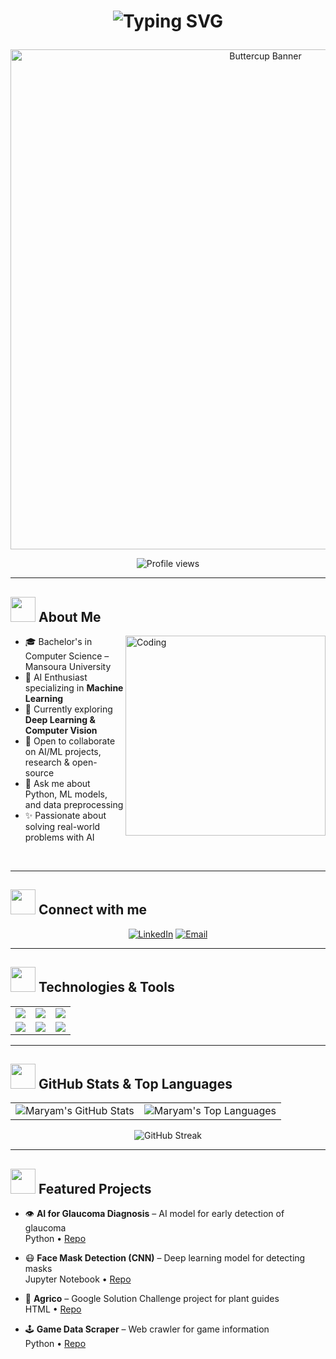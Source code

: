# <p align="center"><img src="https://readme-typing-svg.herokuapp.com?font=Arial&size=28&duration=3000&pause=1000&color=FFD700&center=true&vCenter=true&width=600&lines=Hi+there%2C+I'm+Maryam+Alaa!+%F0%9F%91%8B;AI+Enthusiast+%F0%9F%A4%96;Machine+Learning+Specialist+%F0%9F%94%97;Problem+Solver+%F0%9F%92%AB" alt="Typing SVG" /></p>

<p align="center">
  <img src="https://media1.giphy.com/media/v1.Y2lkPTc5MGI3NjExcnFnMHlzMzIzeDdqd3RpeGp4ZHpmcmY1ZnVxdTQ3bGNxYXJwN3FtbyZlcD12MV9pbnRlcm5hbF9naWZfYnlfaWQmY3Q9Zw/xUPGGks9UEQ5Mi3mXm/giphy.gif" alt="Buttercup Banner" width="800"/>
</p>

<div align="center">


![Profile views](https://komarev.com/ghpvc/?username=MARYAM-ALAA&style=flat&label=Views&color=FFD700)

</div>

---

## <img src="https://media.giphy.com/media/WUlplcMpOCEmTGBtBW/giphy.gif" width="40"> About Me

<img align="right" alt="Coding" width="320" src="https://media.giphy.com/media/L1R1tvI9svkIWwpVYr/giphy.gif">

- 🎓 Bachelor's in Computer Science – Mansoura University  
- 🤖 AI Enthusiast specializing in **Machine Learning**  
- 🌱 Currently exploring **Deep Learning & Computer Vision**  
- 👯 Open to collaborate on AI/ML projects, research & open-source  
- 💬 Ask me about Python, ML models, and data preprocessing  
- ✨ Passionate about solving real-world problems with AI  

<br clear="both"/>

---

## <img src="https://media.giphy.com/media/LnQjpWaON8nhr21vNW/giphy.gif" width="40"> Connect with me

<div align="center">

[![LinkedIn](https://img.shields.io/badge/LinkedIn-FFD700?style=for-the-badge&logo=linkedin&logoColor=black)](https://www.linkedin.com/in/maryam-alaa204/)
[![Email](https://img.shields.io/badge/Email-FFD700?style=for-the-badge&logo=gmail&logoColor=black)](mailto:maryamahmedb17@gmail.com)

</div>



---

## <img src="https://media.giphy.com/media/iY8CRBdQXODJSCERIr/giphy.gif" width="40"> Technologies & Tools

<div align="center">

<table>
  <tr>
    <td><img src="https://img.shields.io/badge/-Python-FFD700?style=for-the-badge&logo=python&logoColor=black"></td>
    <td><img src="https://img.shields.io/badge/-TensorFlow-FFD700?style=for-the-badge&logo=tensorflow&logoColor=black"></td>
    <td><img src="https://img.shields.io/badge/-PyTorch-FFD700?style=for-the-badge&logo=pytorch&logoColor=black"></td>
  </tr>
  <tr>
    <td><img src="https://img.shields.io/badge/-Machine%20Learning-FFD700?style=for-the-badge&logo=scikitlearn&logoColor=black"></td>
    <td><img src="https://img.shields.io/badge/-Computer%20Vision-FFD700?style=for-the-badge&logo=opencv&logoColor=black"></td>
    <td><img src="https://img.shields.io/badge/-Git-FFD700?style=for-the-badge&logo=git&logoColor=black"></td>
  </tr>
</table>

</div>


---

## <img src="https://media.giphy.com/media/W5eoZHPpUx9sapR0eu/giphy.gif" width="40"> GitHub Stats & Top Languages

<div align="center">
  <table>
    <tr>
      <td>
        <img src="https://github-readme-stats.vercel.app/api?username=MARYAM-ALAA&show_icons=true&title_color=FFD700&icon_color=FFD700&text_color=ffffff&bg_color=0d1117&border_color=FFD700&hide_border=true&include_all_commits=true&count_private=true" alt="Maryam's GitHub Stats" />
      </td>
      <td>
        <img src="https://github-readme-stats.vercel.app/api/top-langs/?username=MARYAM-ALAA&layout=compact&title_color=FFD700&text_color=ffffff&bg_color=0d1117&border_color=FFD700&hide_border=true&langs_count=8" alt="Maryam's Top Languages" />
      </td>
    </tr>
  </table>
</div>

<div align="center">
  <img src="https://streak-stats.demolab.com/?user=MARYAM-ALAA&background=0D1117&ring=FFD700&fire=FFD700&currStreakNum=ffffff&sideNums=ffffff&currStreakLabel=FFD700&sideLabels=FFD700&dates=cccccc&border=FFD700&hide_border=true" alt="GitHub Streak"/>
</div>

---

## <img src="https://media.giphy.com/media/j2pOGeGYKe2xCCKwfi/giphy.gif" width="40"> Featured Projects

- 👁️ **AI for Glaucoma Diagnosis** – AI model for early detection of glaucoma  
  Python • [Repo](https://github.com/MARYAM-ALAA/AI-for-Glaucoma-Diagnosis-A-Research-Project.)

- 😷 **Face Mask Detection (CNN)** – Deep learning model for detecting masks  
  Jupyter Notebook • [Repo](https://github.com/MARYAM-ALAA/Face_Mask_CNN)

- 🌱 **Agrico** – Google Solution Challenge project for plant guides  
  HTML • [Repo](https://github.com/MARYAM-ALAA/Agrico)

- 🕹 **Game Data Scraper** – Web crawler for game information  
  Python • [Repo](https://github.com/MARYAM-ALAA/Game_Website_Scrapped_Data)
